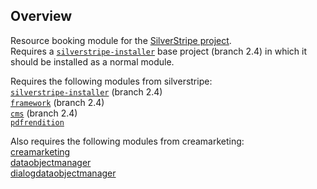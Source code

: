 ## Overview

Resource booking module for the [SilverStripe project](http://silverstripe.org).  
Requires a [`silverstripe-installer`](http://github.com/silverstripe/silverstripe-installer) base project (branch 2.4) in which it should be installed as a normal module.

Requires the following modules from silverstripe:  
[`silverstripe-installer`](http://github.com/silverstripe/silverstripe-installer) (branch 2.4)  
[`framework`](http://github.com/silverstripe/sapphire) (branch 2.4)  
[`cms`](http://github.com/silverstripe/cms) (branch 2.4)  
[`pdfrendition`](http://github.com/nyeholt/silverstripe-pdfrendition)  

Also requires the following modules from creamarketing:  
[creamarketing](http://github.com/creamarketing/creamarketing)  
[dataobjectmanager](http://github.com/creamarketing/DataObjectManager)  
[dialogdataobjectmanager](http://github.com/creamarketing/DialogDataObjectManager)  

